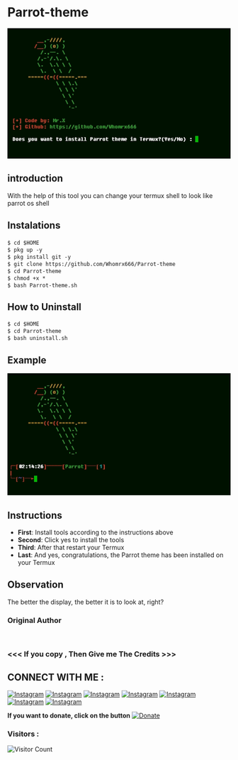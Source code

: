 # Parrot-theme
![Parrot-theme preview](Parrot-theme.jpg)

## introduction
With the help of this tool you can change your termux shell to look like parrot os shell

## Instalations
```
$ cd $HOME
$ pkg up -y
$ pkg install git -y
$ git clone https://github.com/Whomrx666/Parrot-theme 
$ cd Parrot-theme 
$ chmod +x *
$ bash Parrot-theme.sh
```
## How to Uninstall
```
$ cd $HOME
$ cd Parrot-theme
$ bash uninstall.sh
```

## Example

<img src="https://github.com/Whomrx666/Parrot-theme/blob/main/example.jpg">


## Instructions
- **First**: Install tools according to the instructions above
- **Second**: Click yes to install the tools
- **Third**: After that restart your Termux
- **Last**: And yes, congratulations, the Parrot theme has been installed on your Termux

## Observation
The better the display, the better it is to look at, right?
### Original Author
<a href="https://github.com/Whomrx666"><img src="https://img.shields.io/badge/Original-Author-brightgreen.svg" alt=""/></a>

### <<< If you copy , Then Give me The Credits >>>

## CONNECT WITH ME :

[![Instagram](https://img.shields.io/badge/WEBSITE-VISIT-yellow?style=for-the-badge&logo=blogger)](https://whomrxhackers.blogspot.com/)
[![Instagram](https://img.shields.io/badge/TWITTER-FOLLOW-red?style=for-the-badge&logo=x)](https://twitter.com/whomrx666)
[![Instagram](https://img.shields.io/badge/YOUTUBE-SUBSCRIBE-red?style=for-the-badge&logo=youtube)](https://youtube.com/@whomrx666)
[![Instagram](https://img.shields.io/badge/FACEBOOK-LIKE-red?style=for-the-badge&logo=facebook)](https://facebook.com/https://www.facebook.com/whomrx.666)
[![Instagram](https://img.shields.io/badge/TELEGRAM-CONNECT-red?style=for-the-badge&logo=telegram)](https://t.me/@Whomr_X)
[![Instagram](https://img.shields.io/badge/WHATSAPP-CONTACT-red?style=for-the-badge&logo=whatsapp)](https://wa.me/6285933663749)
[![Instagram](https://img.shields.io/badge/TIKTOK-FOLLOW-red?style=for-the-badge&logo=tiktok)](https://www.tiktok.com/@whomr.x)

**If you want to donate, click on the button**
<a href="https://saweria.co/whomrx"><img title="Donate" src="https://img.shields.io/badge/Donate-Parrot theme-yellow?style=for-the-badge&logo=github"></a>

### Visitors :
![Visitor Count](https://profile-counter.glitch.me/Whomrx666/count.svg)